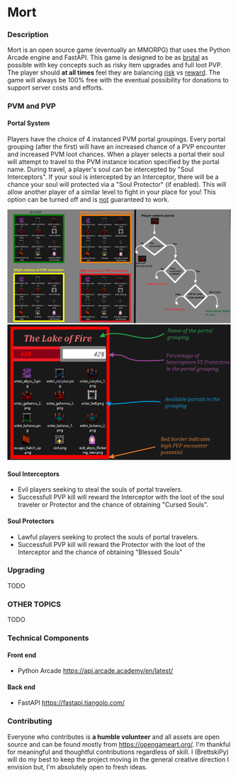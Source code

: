 # Mort

### Description
Mort is an open source game (eventually an MMORPG) that uses the Python Arcade engine and FastAPI. This game is designed to be 
as <ins>brutal</ins> as possible with key concepts such as risky item upgrades and full loot PVP. The player should 
**at all times** feel they are balancing <ins>risk</ins> vs <ins>reward</ins>. The game will always be 100% 
free with the eventual possibility for donations to support server costs and efforts. 

### PVM and PVP
#### Portal System
Players have the choice of 4 instanced PVM portal groupings. Every portal grouping (after the first) will have an increased
chance of a PVP encounter and increased PVM loot chances. When a player selects a portal their soul will attempt to travel to the 
PVM instance location specified by the portal name. During travel, a player's soul can be intercepted by "Soul Interceptors". 
If your soul is intercepted by an Interceptor, there will be a chance your soul will protected via a "Soul Protector"
(if enabled). This will allow another player of a similar level to fight in your place for you! This option can be turned off and is 
<ins>not</ins> guaranteed to work.

![](ideas/portal_pvp.png)
![](ideas/portal_grouping.png)

#### Soul Interceptors
* Evil players seeking to steal the souls of portal travelers.  
* Successfull PVP kill will reward the Interceptor with the loot of the soul traveler or Protector and the chance of obtaining 
"Cursed Souls".
#### Soul Protectors
* Lawful players seeking to protect the souls of portal travelers.  
* Successfull PVP kill will reward the Protector with the loot of the Interceptor and the chance of obtaining "Blessed Souls"

### Upgrading
TODO 

### OTHER TOPICS 
TODO

### Technical Components 
#### Front end
* Python Arcade https://api.arcade.academy/en/latest/
#### Back end
* FastAPI https://fastapi.tiangolo.com/

### Contributing
Everyone who contributes is **a humble volunteer** and all assets are open source and can be found mostly from 
https://opengameart.org/. I'm thankful for meaningful and thoughtful contributions regardless of skill. I (BrettskiPy) will do my 
best to keep the project moving in the general creative direction I envision but, I'm absolutely open to fresh ideas. 
